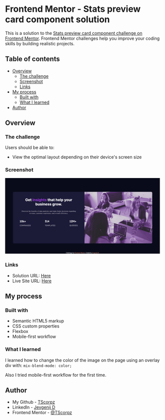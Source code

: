 # Frontend Mentor - Stats preview card component solution

This is a solution to the [Stats preview card component challenge on Frontend Mentor](https://www.frontendmentor.io/challenges/stats-preview-card-component-8JqbgoU62). Frontend Mentor challenges help you improve your coding skills by building realistic projects. 

## Table of contents

- [Overview](#overview)
  - [The challenge](#the-challenge)
  - [Screenshot](#screenshot)
  - [Links](#links)
- [My process](#my-process)
  - [Built with](#built-with)
  - [What I learned](#what-i-learned)
- [Author](#author)

## Overview

### The challenge

Users should be able to:

- View the optimal layout depending on their device's screen size

### Screenshot

![](screenshots/screenshot.png?raw=true)

### Links

- Solution URL: [Here](https://your-solution-url.com)
- Live Site URL: [Here](https://your-live-site-url.com)

## My process

### Built with

- Semantic HTML5 markup
- CSS custom properties
- Flexbox
- Mobile-first workflow

### What I learned

I learned how to change the color of the image on the page using an overlay div with:
`mix-blend-mode: color;`

Also I tried mobile-first workflow for the first time.

## Author

- My Github - [TScorpz](https://github.com/TScorpz)
- LinkedIn - [Jevgenij D](https://www.linkedin.com/in/jevgenij-dachno-5403b696/)
- Frontend Mentor - [@TScorpz](https://www.frontendmentor.io/profile/TScorpz)